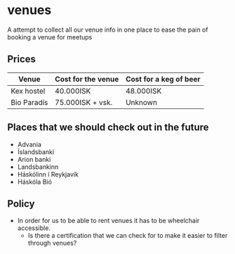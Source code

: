 # venues

A attempt to collect all our venue info in one place to ease the pain of booking a venue for meetups

## Prices

| Venue       | Cost for the venue | Cost for a keg of beer |
|-------------|--------------------|------------------------|
| Kex hostel  | 40.000ISK          | 48.000ISK              |
| Bio Paradís | 75.000ISK + vsk.   | Unknown                |

## Places that we should check out in the future

- Advania
- Íslandsbanki
- Arion banki
- Landsbankinn
- Háskólinn í Reykjavík
- Háskóla Bíó

## Policy

- In order for us to be able to rent venues it has to be wheelchair accessible.
  - Is there a certification that we can check for to make it easier to filter through venues?
